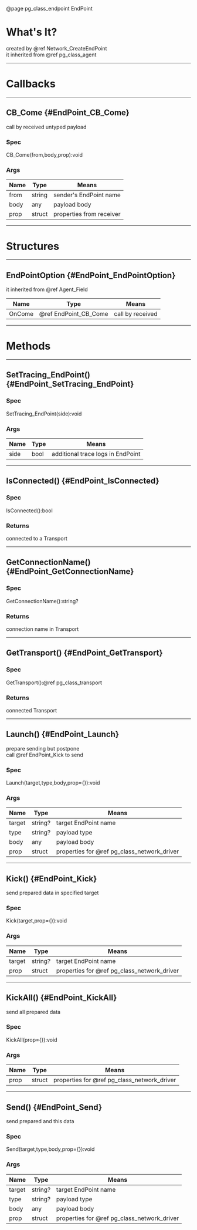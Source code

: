 ﻿@page pg_class_endpoint EndPoint

# What's It?

created by @ref Network_CreateEndPoint  
it inherited from @ref pg_class_agent  

-----
# Callbacks

-----
## CB_Come {#EndPoint_CB_Come}

call by received untyped payload  

### Spec

CB_Come(from,body,prop):void

### Args

| Name | Type | Means |
|------|------|-------|
| from | string | sender's EndPoint name |
| body | any | payload body |
| prop | struct | properties from receiver |

-----
# Structures

-----
## EndPointOption {#EndPoint_EndPointOption}

it inherited from @ref Agent_Field 

| Name | Type | Means |
|------|------|-------|
| OnCome | @ref EndPoint_CB_Come | call by received |

-----
# Methods

-----
## SetTracing_EndPoint() {#EndPoint_SetTracing_EndPoint}

### Spec

SetTracing_EndPoint(side):void

### Args

| Name | Type | Means |
|------|------|-------|
| side | bool | additional trace logs in EndPoint |

-----
## IsConnected() {#EndPoint_IsConnected}

### Spec

IsConnected():bool

### Returns

connected to a Transport

-----
## GetConnectionName() {#EndPoint_GetConnectionName}

### Spec

GetConnectionName():string?

### Returns

connection name in Transport  

-----
## GetTransport() {#EndPoint_GetTransport}

### Spec

GetTransport():@ref pg_class_transport

### Returns

connected Transport

-----
## Launch() {#EndPoint_Launch}

prepare sending but postpone  
call @ref EndPoint_Kick to send  

### Spec

Launch(target,type,body,prop={}):void

### Args

| Name | Type | Means |
|------|------|-------|
| target | string? | target EndPoint name |
| type | string? | payload type |
| body | any | payload body |
| prop | struct | properties for @ref pg_class_network_driver |

-----
## Kick() {#EndPoint_Kick}

send prepared data in specified target  

### Spec

Kick(target,prop={}):void

### Args

| Name | Type | Means |
|------|------|-------|
| target | string? | target EndPoint name |
| prop | struct | properties for @ref pg_class_network_driver |

-----
## KickAll() {#EndPoint_KickAll}

send all prepared data  

### Spec

KickAll(prop={}):void

### Args

| Name | Type | Means |
|------|------|-------|
| prop | struct | properties for @ref pg_class_network_driver |

-----
## Send() {#EndPoint_Send}

send prepared and this data  

### Spec

Send(target,type,body,prop={}):void

### Args

| Name | Type | Means |
|------|------|-------|
| target | string? | target EndPoint name |
| type | string? | payload type |
| body | any | payload body |
| prop | struct | properties for @ref pg_class_network_driver |
